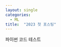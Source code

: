 ```yaml
---
layout: single
categories:
  - ML
title:  "2023 첫 포스팅"
---
```


파이썬 코드 테스트
<script src="https://gist.github.com/donghuibak/7f00df0bb96b3b043479232929349f92.js"></script>